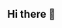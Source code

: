## Hi there 👋

<!--
**adawev/adawev** is a ✨ _special_ ✨ repository because its `README.md` (this file) appears on your GitHub profile.

Here are some ideas to get you started:
[![committers.top badge](https://user-badge.committers.top/uzbekistan/USERNAME.svg)](https://user-badge.committers.top/uzbekistan/USERNAME)
[![committers.top badge](https://org-badge.committers.top/uzbekistan/ORGNAME.svg)](https://org-badge.committers.top/uzbekistan/ORGNAME)

- 🔭 I’m currently working on ...
- 🌱 I’m currently learning ...
- 👯 I’m looking to collaborate on ...
- 🤔 I’m looking for help with ...
- 💬 Ask me about ...
- 📫 How to reach me: ...
- 😄 Pronouns: ...
- ⚡ Fun fact: ...
-->
